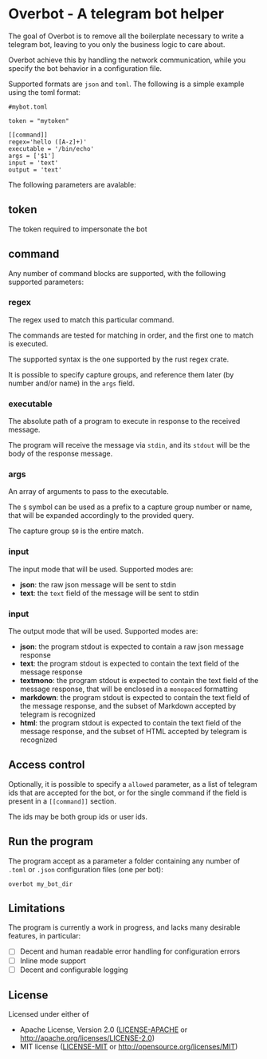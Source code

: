 # Overbot - A telegram bot helper

The goal of Overbot is to remove all the boilerplate necessary to write a telegram bot,
leaving to you only the business logic to care about.

Overbot achieve this by handling the network communication, while you specify the bot behavior in a configuration file.

Supported formats are `json` and `toml`. The following is a simple example using the toml format:

```
#mybot.toml

token = "mytoken"

[[command]]
regex='hello ([A-z]+)'
executable = '/bin/echo'
args = ['$1']
input = 'text'
output = 'text'
```

The following parameters are avalable:

## token

The token required to impersonate the bot

## command

Any number of command blocks are supported, with the following supported parameters:

### regex

The regex used to match this particular command.

The commands are tested for matching in order, and the first one to match is executed.

The supported syntax is the one supported by the rust regex crate.

It is possible to specify capture groups, and reference them later (by number and/or name) in the `args` field.

### executable

The absolute path of a program to execute in response to the received message.

The program will receive the message via `stdin`, and its `stdout` will be the body of the response message.

### args

An array of arguments to pass to the executable.

The `$` symbol can be used as a prefix to a capture group number or name, that will be expanded accordingly to the provided query.

The capture group `$0` is the entire match.

### input

The input mode that will be used. Supported modes are:

- **json**: the raw json message will be sent to stdin
- **text**: the `text` field of the message will be sent to stdin

### input

The output mode that will be used. Supported modes are:

- **json**: the program stdout is expected to contain a raw json message response
- **text**: the program stdout is expected to contain the text field of the message response
- **textmono**: the program stdout is expected to contain the text field of the message response, that will be enclosed in a `monopaced` formatting
- **markdown**: the program stdout is expected to contain the text field of the message response, and the subset of Markdown accepted by telegram is recognized
- **html**: the program stdout is expected to contain the text field of the message response, and the subset of HTML accepted by telegram is recognized

## Access control

Optionally, it is possible to specify a `allowed` parameter, as a list of telegram ids that are accepted for the bot, or for the single command if the field is present in a `[[command]]` section.

The ids may be both group ids or user ids.

## Run the program

The program accept as a parameter a folder containing any number of `.toml` or `.json` configuration files (one per bot):

```
overbot my_bot_dir
```

## Limitations

The program is currently a work in progress, and lacks many desirable features, in particular:

- [ ] Decent and human readable error handling for configuration errors
- [ ] Inline mode support
- [ ] Decent and configurable logging

## License

Licensed under either of

- Apache License, Version 2.0 ([LICENSE-APACHE](LICENSE-APACHE) or http://apache.org/licenses/LICENSE-2.0)
- MIT license ([LICENSE-MIT](LICENSE-MIT) or http://opensource.org/licenses/MIT)
